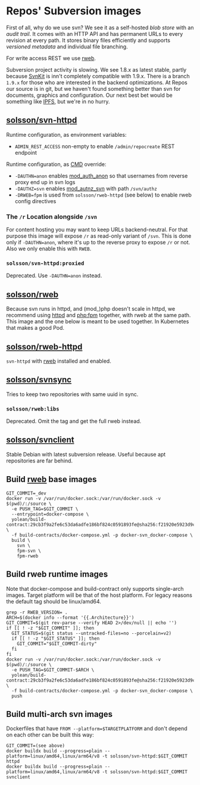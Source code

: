 
# Repos' Subversion images

First of all, why do we use svn? We see it as a self-hosted *blob store* with an *audit trail*. It comes with an HTTP API and has permanent URLs to every revision at every path. It stores binary files efficiently and supports *versioned metadata* and individual file branching.

For write access REST we use [rweb](https://github.com/Reposoft/rweb/).

Subversion project activity is slowing.
We see 1.8.x as latest stable, partly because [SvnKit](https://svnkit.com/) is inn't completely compatible with 1.9.x.
There is a branch `1.9.x` for those who are interested in the backend optimizations.
At Repos our source is in git, but we haven't found something better than svn for documents, graphics and configuration.
Our next best bet would be something like [IPFS](https://ipfs.io/), but we're in no hurry.

## [solsson/svn-httpd](https://hub.docker.com/r/solsson/svn-httpd/)

Runtime configuration, as environment variables:
 * `ADMIN_REST_ACCESS` non-empty to enable `/admin/repocreate` REST endpoint

Runtime configuration, as [CMD](https://docs.docker.com/engine/reference/builder/#cmd) override:
 * `-DAUTHN=anon` enables [mod_auth_anon](http://httpd.apache.org/docs/current/mod/mod_authn_anon.html) so that usernames from reverse proxy end up in svn logs
 * `-DAUTHZ=svn` enables [mod_autnz_svn](http://svnbook.red-bean.com/nightly/en/svn.serverconfig.httpd.html#svn.serverconfig.httpd.ref.mod_authz_svn) with path `/svn/authz`
 * `-DRWEB=fpm` is used from `solsson/rweb-httpd` (see below) to enable rweb config directives

### The `/r` Location alongside `/svn`

For content hosting you may want to keep URLs backend-neutral.
For that purpose this image will expose `/r` as read-only variant of `/svn`.
This is done only if `-DAUTHN=anon`, where it's up to the reverse proxy to expose `/r` or not.
Also we only enable this with `RWEB`.

### `solsson/svn-httpd:proxied`

Deprecated. Use `-DAUTHN=anon` instead.

## [solsson/rweb](https://hub.docker.com/r/solsson/rweb/)

Because svn runs in httpd, and (mod_)php doesn't scale in httpd,
we recommend using [httpd](https://hub.docker.com/_/httpd/) and [php:fpm](https://hub.docker.com/_/php/) together, with rweb at the same path.
This image and the one below is meant to be used together. In Kubernetes that makes a good Pod.

## [solsson/rweb-httpd](https://hub.docker.com/r/solsson/rweb-httpd/)

`svn-httpd` with [rweb](https://github.com/Reposoft/rweb/) installed and enabled.

## [solsson/svnsync](https://hub.docker.com/r/solsson/svnsync/)

Tries to keep two repositories with same uuid in sync.

### `solsson/rweb:libs`

Deprecated. Omit the tag and get the full rweb instead.

## [solsson/svnclient](https://hub.docker.com/r/solsson/svnclient/)

Stable Debian with latest subversion release. Useful because apt repositories are far behind.

## Build [rweb](https://github.com/Reposoft/rweb/) base images

```
GIT_COMMIT=_dev
docker run -v /var/run/docker.sock:/var/run/docker.sock -v $(pwd)/:/source \
  -e PUSH_TAG=$GIT_COMMIT \
  --entrypoint=docker-compose \
  yolean/build-contract:29cb3f9a2fe6c53da6adfe186bf824c0591893fe@sha256:f21920e5923d9c42daa61f6e5515a321f14dc90eb5167ad7d36307ae7b9f8f5a \
  -f build-contracts/docker-compose.yml -p docker-svn_docker-compose \
  build \
    svn \
    fpm-svn \
    fpm-rweb
```

## Build rweb runtime images

Note that docker-compose and build-contract only supports single-arch images.
Target platform will be that of the host platform.
For legacy reasons the default tag should be linux/amd64.

```
grep -r RWEB_VERSION= .
ARCH=$(docker info --format '{{.Architecture}}')
GIT_COMMIT=$(git rev-parse --verify HEAD 2>/dev/null || echo '')
if [[ ! -z "$GIT_COMMIT" ]]; then
  GIT_STATUS=$(git status --untracked-files=no --porcelain=v2)
  if [[ ! -z "$GIT_STATUS" ]]; then
    GIT_COMMIT="$GIT_COMMIT-dirty"
  fi
fi
docker run -v /var/run/docker.sock:/var/run/docker.sock -v $(pwd)/:/source \
  -e PUSH_TAG=$GIT_COMMIT-$ARCH \
  yolean/build-contract:29cb3f9a2fe6c53da6adfe186bf824c0591893fe@sha256:f21920e5923d9c42daa61f6e5515a321f14dc90eb5167ad7d36307ae7b9f8f5a \
  -f build-contracts/docker-compose.yml -p docker-svn_docker-compose \
  push
```

## Build multi-arch svn images

Dockerfiles that have `FROM --platform=$TARGETPLATFORM` and don't depend on each other can be built this way:

```
GIT_COMMIT=(see above)
docker buildx build --progress=plain --platform=linux/amd64,linux/arm64/v8 -t solsson/svn-httpd:$GIT_COMMIT httpd
docker buildx build --progress=plain --platform=linux/amd64,linux/arm64/v8 -t solsson/svn-httpd:$GIT_COMMIT svnclient
````
